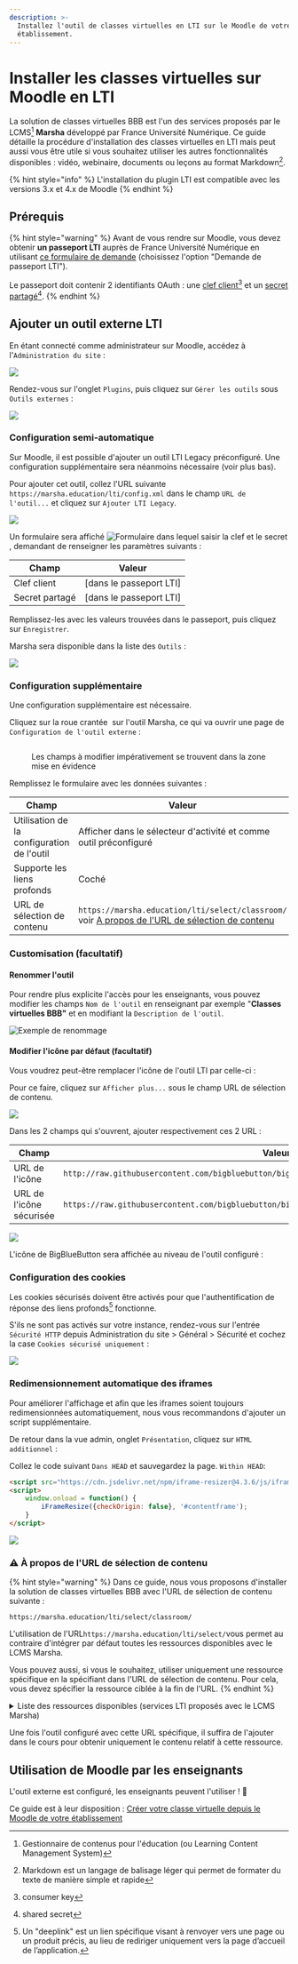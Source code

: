 ```yaml
---
description: >-
  Installez l'outil de classes virtuelles en LTI sur le Moodle de votre
  établissement.
---
```


# Installer les classes virtuelles sur Moodle en LTI

La solution de classes virtuelles BBB est l'un des services proposés par le LCMS[^1] **Marsha** développé par France Université Numérique. Ce guide détaille la procédure d'installation des classes virtuelles en LTI mais peut aussi vous être utile si vous souhaitez utiliser les autres fonctionnalités disponibles : vidéo, webinaire, documents ou leçons au format Markdown[^2].

{% hint style="info" %}
L'installation du plugin LTI est compatible avec les versions 3.x et 4.x de Moodle
{% endhint %}

## **Prérequis**

{% hint style="warning" %}
Avant de vous rendre sur Moodle, vous devez obtenir **un passeport LTI** auprès de France Université Numérique en utilisant [ce formulaire de demande](https://www.fun-mooc.help/hc/fr/requests/new?ticket\_form\_id=9122250595357) (choisissez l'option "Demande de passeport LTI").

Le passeport doit contenir 2 identifiants OAuth : une [clef client](#user-content-fn-3)[^3] et un [secret partagé](#user-content-fn-4)[^4].
{% endhint %}

## Ajouter un outil externe LTI

En étant connecté comme administrateur sur Moodle, accédez à l'`Administration du site` :

![](../assets/admin-moodle.png)

Rendez-vous sur l'onglet `Plugins`, puis cliquez sur `Gérer les outils` sous `Outils externes` :

![](../assets/moodle-outils.png)

### **Configuration semi-automatique**

Sur Moodle, il est possible d'ajouter un outil LTI Legacy préconfiguré. Une configuration supplémentaire sera néanmoins nécessaire (voir plus bas).

Pour ajouter cet outil, collez l'URL suivante `https://marsha.education/lti/config.xml` dans le champ `URL de l'outil...` et cliquez sur `Ajouter LTI Legacy`.

![](../assets/moodle-outils-legacy.png)

Un formulaire sera affiché <img src="../assets/key-secret.png" alt="Formulaire dans lequel saisir la clef et le secret" data-size="line">, demandant de renseigner les paramètres suivants :

| Champ          | Valeur                   |
| -------------- | ------------------------ |
| Clef client    | \[dans le passeport LTI] |
| Secret partagé | \[dans le passeport LTI] |

Remplissez-les avec les valeurs trouvées dans le passeport, puis cliquez sur `Enregistrer`.

Marsha sera disponible dans la liste des `Outils` :

![](../assets/marsha-outils.png)

### Configuration supplémentaire

Une configuration supplémentaire est nécessaire.

Cliquez sur la roue crantée <img src="../assets/moodle-outils-marsha-modifier.png" alt="" data-size="line"> sur l'outil Marsha, ce qui va ouvrir une page de `Configuration de l'outil externe` :

<figure><img src="../assets/moodle-config-additionnelle-v2.png" alt=""><figcaption><p>Les champs à modifier impérativement se trouvent dans la zone mise en évidence</p></figcaption></figure>

Remplissez le formulaire avec les données suivantes :

| Champ                                      | Valeur                                                                                                                                                                                       |
| ------------------------------------------ | -------------------------------------------------------------------------------------------------------------------------------------------------------------------------------------------- |
| Utilisation de la configuration de l'outil | Afficher dans le sélecteur d'activité et comme outil préconfiguré                                                                                                                            |
| Supporte les liens profonds                | Coché                                                                                                                                                                                        |
| URL de sélection de contenu                | `https://marsha.education/lti/select/classroom/` voir [A propos de l'URL de sélection de contenu](installation-du-plugin-lti-sur-moodle.md#warning-à-propos-de-lurl-de-sélection-de-contenu) |

### Customisation (facultatif)

#### Renommer l'outil

Pour rendre plus explicite l'accès pour les enseignants, vous pouvez modifier les champs `Nom de l'outil` en renseignant par exemple "**Classes virtuelles BBB"** et en modifiant la `Description de l'outil`.

![Exemple de renommage](../assets/moodle-config-outil-externe.png)

#### Modifier l'icône par défaut (facultatif)

Vous voudrez peut-être remplacer l'icône de l'outil LTI par celle-ci : <img src="../assets/favicon.ico" alt="" data-size="line">

Pour ce faire, cliquez sur `Afficher plus...` sous le champ URL de sélection de contenu.

![](../assets/moodle-config-afficher\_plus.png)

Dans les 2 champs qui s'ouvrent, ajouter respectivement ces 2 URL :

| Champ                    | Valeur                                                                                           |
| ------------------------ | ------------------------------------------------------------------------------------------------ |
| URL de l'icône           | `http://raw.githubusercontent.com/bigbluebutton/bigbluebutton/main/docs/static/img/favicon.ico`  |
| URL de l'icône sécurisée | `https://raw.githubusercontent.com/bigbluebutton/bigbluebutton/main/docs/static/img/favicon.ico` |

![](../assets/moodle-config-ico-bbb.png)

L'icône de BigBlueButton sera affichée au niveau de l'outil configuré : <img src="../assets/moodle-custom-icon.png" alt="" data-size="line">

### Configuration des cookies

Les cookies sécurisés doivent être activés pour que l'authentification de réponse des liens profonds[^5] fonctionne.

S'ils ne sont pas activés sur votre instance, rendez-vous sur l'entrée `Sécurité HTTP` depuis Administration du site > Général > Sécurité et cochez la case `Cookies sécurisé uniquement` :

![](../assets/moodle4-custom-http.png)

### Redimensionnement automatique des iframes

Pour améliorer l'affichage et afin que les iframes soient toujours redimensionnées automatiquement, nous vous recommandons d'ajouter un script supplémentaire.

De retour dans la vue admin, onglet `Présentation`, cliquez sur `HTML additionnel` :

Collez le code suivant `Dans HEAD` et sauvegardez la page. `Within HEAD`:

```html
<script src="https://cdn.jsdelivr.net/npm/iframe-resizer@4.3.6/js/iframeResizer.min.js"></script>
<script>
    window.onload = function() {
        iFrameResize({checkOrigin: false}, '#contentframe');
    }
</script>
```

![](../assets/moodle-config-add-html.png)

### :warning: À propos de l'URL de sélection de contenu

{% hint style="warning" %}
Dans ce guide, nous vous proposons d'installer la solution de classes virtuelles BBB avec l'URL de sélection de contenu suivante :

`https://marsha.education/lti/select/classroom/`

L'utilisation de l'URL`https://marsha.education/lti/select/`vous permet au contraire d'intégrer par défaut toutes les ressources disponibles avec le LCMS Marsha.

Vous pouvez aussi, si vous le souhaitez, utiliser uniquement une ressource spécifique en la spécifiant dans l'URL de sélection de contenu. Pour cela, vous devez spécifier la ressource ciblée à la fin de l'URL.
{% endhint %}

<details>

<summary>Liste des ressources disponibles (services LTI proposés avec le LCMS Marsha)</summary>

**`video` : pour héberger et afficher des vidéos** :vhs:

```url
https://marsha.education/lti/select/video/
```

**`webinar` : pour organiser des webinaires** :movie\_camera:

```url
https://marsha.education/lti/select/webinar/
```

**`document` : pour héberger et partager des fichiers** :open\_file\_folder:

```url
https://marsha.education/lti/select/document/
```

**`classroom` : pour organiser des classes virtuelles avec BigBlueButton** :sparkles:

```url
https://marsha.education/lti/select/classroom/
```

**`markdown` : pour créer de leçons au format Markdown** :writing\_hand:

```url
https://marsha.education/lti/select/markdown/
```

**`deposit` : pour collecter des devoirs** :card\_box:

```url
https://marsha.education/lti/select/deposit/
```

</details>

Une fois l'outil configuré avec cette URL spécifique, il suffira de l'ajouter dans le cours pour obtenir uniquement le contenu relatif à cette ressource.

## Utilisation de Moodle par les enseignants

L'outil externe est configuré, les enseignants peuvent l'utiliser ! :tada:

Ce guide est à leur disposition : [Créer votre classe virtuelle depuis le Moodle de votre établissement](../guide/creer-votre-classe-virtuelle/depuis-le-moodle-de-votre-etablissement.md)

[^1]: Gestionnaire de contenus pour l'éducation (ou Learning Content Management System)

[^2]: Markdown est un langage de balisage léger qui permet de formater du texte de manière simple et rapide

[^3]: consumer key

[^4]: shared secret

[^5]: Un "deeplink" est un lien spécifique visant à renvoyer vers une page ou un produit précis, au lieu de rediriger uniquement vers la page d’accueil de l’application.
